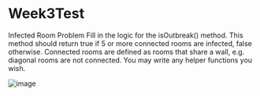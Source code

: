 # Week3Test

Infected Room Problem
Fill in the logic for the isOutbreak() method. This method should return true if 5 or more connected rooms are infected, false otherwise. Connected rooms are defined as rooms that share a wall, e.g. diagonal rooms are not connected. You may write any helper functions you wish. 

![image](https://user-images.githubusercontent.com/46461171/51772609-6c084d00-20ba-11e9-8fea-bddbf67f8e1a.png)
